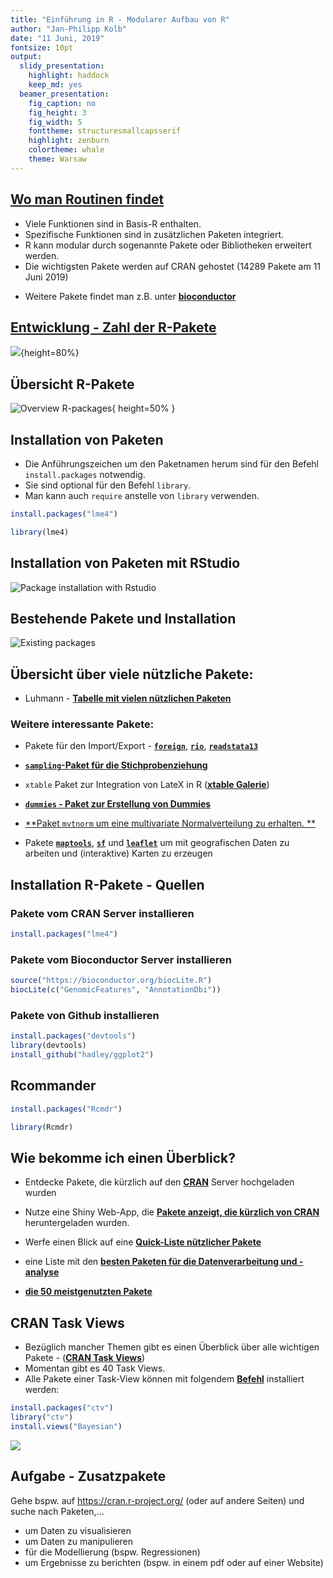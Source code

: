 ```yaml
---
title: "Einführung in R - Modularer Aufbau von R"
author: "Jan-Philipp Kolb"
date: "11 Juni, 2019"
fontsize: 10pt
output: 
  slidy_presentation: 
    highlight: haddock
    keep_md: yes
  beamer_presentation: 
    fig_caption: no
    fig_height: 3
    fig_width: 5
    fonttheme: structuresmallcapsserif
    highlight: zenburn
    colortheme: whale
    theme: Warsaw
---
```






## [**Wo man Routinen findet**](https://stats.idre.ucla.edu/r/seminars/intro/)




- Viele Funktionen sind in Basis-R enthalten. 
- Spezifische Funktionen sind in zusätzlichen Paketen integriert.
- R kann modular durch sogenannte Pakete oder Bibliotheken erweitert werden.
- Die wichtigsten Pakete werden auf CRAN gehostet (14289 Pakete am 11 Juni 2019)
<!--
https://www.statmethods.net/input/dates.html
-->
- Weitere Pakete findet man z.B. unter [**bioconductor**](www.bioconductor.org)

## [Entwicklung - Zahl der R-Pakete](https://www.r-bloggers.com/scraping-cran-with-rvest/)

![](figure/howmanyrpackages.png){height=80%}


## Übersicht R-Pakete

<!--
https://sebastiansauer.github.io/figure_sizing_knitr/
-->

![Overview R-packages](figure/Packages.PNG){ height=50% }

## Installation von Paketen

- Die Anführungszeichen um den Paketnamen herum sind für den Befehl `install.packages` notwendig.
- Sie sind optional für den Befehl `library`.
- Man kann auch `require` anstelle von `library` verwenden.


```r
install.packages("lme4")

library(lme4)
```

## Installation von Paketen mit RStudio

![Package installation with Rstudio](figure/PaketeRstudio.PNG)


## Bestehende Pakete und Installation

![Existing packages](figure/packages3.PNG)


## Übersicht über viele nützliche Pakete:

- Luhmann - [**Tabelle mit vielen nützlichen Paketen**](http://www.beltz.de/fileadmin/beltz/downloads/OnlinematerialienPVU/28090_Luhmann/Verwendete%20Pakete.pdf)

### Weitere interessante Pakete:

- Pakete für den Import/Export - [**`foreign`**](http://cran.r-project.org/web/packages/foreign/foreign.pdf), [**`rio`**](https://cran.r-project.org/web/packages/rio/vignettes/rio.html), [**`readstata13`**](https://cran.r-project.org/web/packages/readstata13/readme/README.html)

- [**`sampling`-Paket für die Stichprobenziehung**](http://iase-web.org/documents/papers/icots8/ICOTS8_4J1_TILLE.pdf)

- `xtable` Paket zur Integration von LateX in R ([**xtable Galerie**](http://cran.r-project.org/web/packages/xtable/vignettes/xtableGallery.pdf))

- [**`dummies` - Paket zur Erstellung von Dummies**](http://cran.r-project.org/web/packages/dummies/dummies.pdf)

- [**Paket `mvtnorm` um eine multivariate Normalverteilung zu erhalten. **](http://cran.r-project.org/web/packages/mvtnorm/index.html)

- Pakete [**`maptools`**](http://www.r-bloggers.com/tag/maptools/), [**`sf`**](https://cran.r-project.org/web/packages/sf/vignettes/sf1.html) und [**`leaflet`**](https://rstudio.github.io/leaflet/) um mit geografischen Daten zu arbeiten und (interaktive) Karten zu erzeugen


## Installation R-Pakete - Quellen

### Pakete vom CRAN Server installieren


```r
install.packages("lme4")
```

### Pakete vom Bioconductor Server installieren


```r
source("https://bioconductor.org/biocLite.R")
biocLite(c("GenomicFeatures", "AnnotationDbi"))
```

### Pakete von Github installieren


```r
install.packages("devtools")
library(devtools)
install_github("hadley/ggplot2")
```


## Rcommander


```r
install.packages("Rcmdr")
```


```r
library(Rcmdr)
```

<!--
swirl
-->


## Wie bekomme ich einen Überblick?

- Entdecke Pakete, die kürzlich auf den [**CRAN**](https://mran.microsoft.com/packages/) Server hochgeladen wurden

- Nutze eine Shiny Web-App, die [**Pakete anzeigt, die kürzlich von CRAN**](https://gallery.shinyapps.io/cran-gauge/) heruntergeladen wurden.

- Werfe einen Blick auf eine [**Quick-Liste nützlicher Pakete**](https://support.rstudio.com/hc/en-us/articles/201057987-Quick-list-of-useful-R-packages)

- eine Liste mit den [**besten Paketen für die Datenverarbeitung und -analyse**](http://www.computerworld.com/article/2921176/business-intelligence/great-r-packages-for-data-import-wrangling-visualization.html)

- [**die 50 meistgenutzten Pakete**](https://www.r-bloggers.com/the-50-most-used-r-packages/)



## CRAN Task Views		
		
- Bezüglich mancher Themen gibt es einen Überblick über alle wichtigen Pakete - ([**CRAN Task Views**](https://cran.r-project.org/web/views/))
- Momentan gibt es 40 Task Views.
- Alle Pakete einer Task-View können mit folgendem [**Befehl**](https://mran.microsoft.com/rpackages/) installiert werden: 


```r
install.packages("ctv")
library("ctv")
install.views("Bayesian")
```

![](figure/CRANtaskViews.PNG)

## Aufgabe - Zusatzpakete

Gehe bspw. auf <https://cran.r-project.org/> (oder auf andere Seiten) und suche nach Paketen,...

-  um Daten zu visualisieren
-  um Daten zu manipulieren 
- für die Modellierung (bspw. Regressionen)
-  um Ergebnisse zu berichten (bspw. in einem pdf oder auf einer Website)
